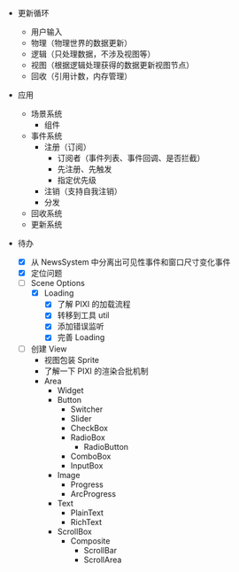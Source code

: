 - 更新循环
    - 用户输入
    - 物理（物理世界的数据更新）
    - 逻辑（只处理数据，不涉及视图等）
    - 视图（根据逻辑处理获得的数据更新视图节点）
    - 回收（引用计数，内存管理）

- 应用
    - 场景系统
        - 组件
    - 事件系统
        - 注册（订阅）
            - 订阅者（事件列表、事件回调、是否拦截）
            - 先注册、先触发
            - 指定优先级
        - 注销（支持自我注销）
        - 分发
    - 回收系统
    - 更新系统


- 待办
    - [x] 从 NewsSystem 中分离出可见性事件和窗口尺寸变化事件
    - [x] 定位问题
    - [ ] Scene Options
        - [x] Loading 
          - [x] 了解 PIXI 的加载流程
          - [x] 转移到工具 util
          - [x] 添加错误监听
          - [x] 完善 Loading
    - [ ] 创建 View
        - 视图包装 Sprite
        - 了解一下 PIXI 的渲染合批机制
        - Area
            - Widget
            - Button
                - Switcher
                - Slider
                - CheckBox
                - RadioBox
                    - RadioButton
                - ComboBox
                - InputBox
            - Image
                - Progress
                - ArcProgress
            - Text
                - PlainText
                - RichText
            - ScrollBox
                - Composite
                    - ScrollBar
                    - ScrollArea